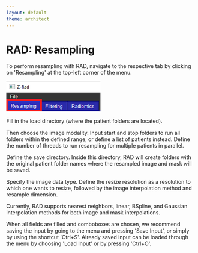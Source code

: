 ```yaml
---
layout: default
theme: architect
---
```

# RAD: Resampling

To perform resampling with RAD, navigate to the respective tab by clicking on 'Resampling' at the top-left corner of the menu.

![Description of Image](f1.png "Optional Title Here")

Fill in the load directory (where the patient folders are located).

Then choose the image modality. Input start and stop folders to run all folders within the defined range, or define a list of patients instead. Define the number of threads to run resampling for multiple patients in parallel.

Define the save directory. Inside this directory, RAD will create folders with the original patient folder names where the resampled image and mask will be saved.

Specify the image data type. Define the resize resolution as a resolution to which one wants to resize, followed by the image interpolation method and resample dimension.

Currently, RAD supports nearest neighbors, linear, BSpline, and Gaussian interpolation methods for both image and mask interpolations.

When all fields are filled and comboboxes are chosen, we recommend saving the input by going to the menu and pressing 'Save Input', or simply by using the shortcut 'Ctrl+S'. Already saved input can be loaded through the menu by choosing 'Load Input' or by pressing 'Ctrl+O'.
